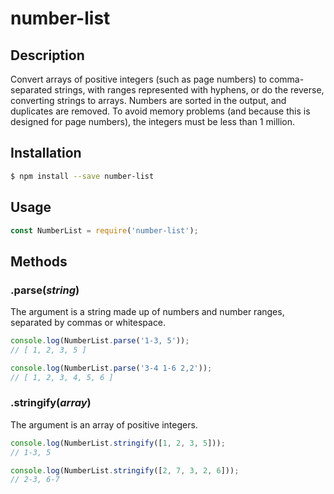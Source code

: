 # number-list

## Description

Convert arrays of positive integers (such as page numbers) to comma-separated strings,
with ranges represented with hyphens, or do the reverse, converting strings to arrays.
Numbers are sorted in the output, and duplicates are removed. To avoid memory problems
(and because this is designed for page numbers), the integers must be less than 1 million.

## Installation

```sh
$ npm install --save number-list
```

## Usage

```js
const NumberList = require('number-list');
```

## Methods

### .parse(*string*)

The argument is a string made up of numbers and number ranges, separated by commas or
whitespace.

```js
console.log(NumberList.parse('1-3, 5'));
// [ 1, 2, 3, 5 ]

console.log(NumberList.parse('3-4 1-6 2,2'));
// [ 1, 2, 3, 4, 5, 6 ]
```

### .stringify(*array*)

The argument is an array of positive integers.

```js
console.log(NumberList.stringify([1, 2, 3, 5]));
// 1-3, 5

console.log(NumberList.stringify([2, 7, 3, 2, 6]));
// 2-3, 6-7
```

